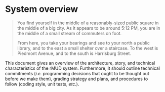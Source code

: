 # System overview

> You find yourself in the middle of a reasonably-sized public square in the
> middle of a big city.
> As it appears to be around 5:12 PM, you are in the middle of a small stream
> of commuters on foot.
> 
> From here, you take your bearings and see to your north a public library,
> and to the east a small shelter over a staircase.
> To the west is Piedmont Avenue, and to the south is Harrisburg Street.

This document gives an overview of the architecture, story, and technical
characteristics of the rMUD system.
Furthermore, it should outline technical commitments (*i.e.* programming
decisions that ought to be thought out before we make them),
grading strategy and plans,
and procedures to follow (coding style, unit tests, *etc.*).
